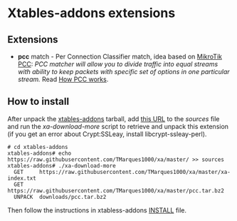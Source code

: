 # Xtables-addons extensions

## Extensions
* **pcc** match - Per Connection Classifier match, idea based on [MikroTik PCC](http://wiki.mikrotik.com/wiki/Manual:PCC): *PCC matcher will allow you to divide traffic into equal streams with ability to keep packets with specific set of options in one particular stream.* Read [How PCC works](http://wiki.mikrotik.com/wiki/How_PCC_works_(beginner)).

## How to install
After unpack the [xtables-addons](http://xtables-addons.sourceforge.net/) tarball, add [this URL](https://raw.githubusercontent.com/TMarques1000/xa/master/) to the _sources_ file and run the _xa-download-more_ script to retrieve and unpack this extension (if you get an error about Crypt:SSLeay, install libcrypt-ssleay-perl).
```
# cd xtables-addons
xtables-addons# echo https://raw.githubusercontent.com/TMarques1000/xa/master/ >> sources
xtables-addons# ./xa-download-more
  GET     https://raw.githubusercontent.com/TMarques1000/xa/master/xa-index.txt
  GET     https://raw.githubusercontent.com/TMarques1000/xa/master/pcc.tar.bz2
  UNPACK  downloads/pcc.tar.bz2
```
Then follow the instructions in xtabless-addons [INSTALL](http://sourceforge.net/p/xtables-addons/xtables-addons/ci/master/tree/INSTALL) file.
